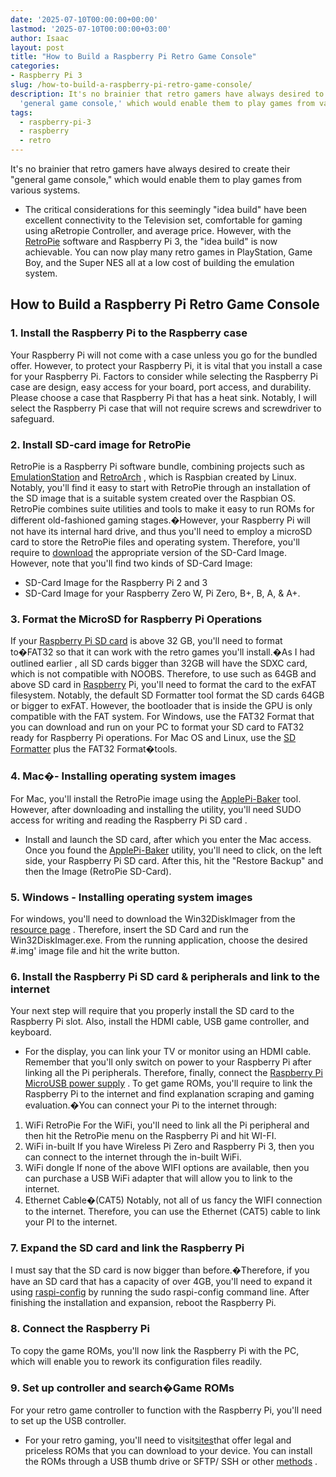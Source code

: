```yaml
---
date: '2025-07-10T00:00:00+00:00'
lastmod: '2025-07-10T00:00:00+03:00'
author: Isaac
layout: post
title: "How to Build a Raspberry Pi Retro Game Console"
categories:
- Raspberry Pi 3
slug: /how-to-build-a-raspberry-pi-retro-game-console/
description: It's no brainier that retro gamers have always desired to create their
  'general game console,' which would enable them to play games from various systems.
tags: 
  - raspberry-pi-3
  - raspberry
  - retro
---
```

It's no brainier that retro gamers have always desired to create their "general game console," which would enable them to play games from various systems.
- The critical considerations for this seemingly "idea build" have been excellent connectivity to the Television set, comfortable for gaming using aRetropie Controller, and average price.
However, with the
[RetroPie](https://retropie.org.uk/)
software and Raspberry Pi 3, the "idea build" is now achievable. You can now play many retro games in PlayStation, Game Boy, and the Super NES all at a low cost of building the emulation system.
## How to Build a Raspberry Pi Retro Game Console
### 1. Install the Raspberry Pi to the Raspberry case
Your Raspberry Pi will not come with a case unless you go for the bundled offer. However, to protect your Raspberry Pi, it is vital that you install a case for your Raspberry Pi.
Factors to consider while selecting the Raspberry Pi case are design, easy access for your board, port access, and durability.
Please choose a case that Raspberry Pi that has a heat sink. Notably, I will select the Raspberry Pi case that will not require screws and screwdriver to safeguard.
### 2. Install SD-card image for RetroPie
RetroPie is a Raspberry Pi software bundle, combining projects such as
[EmulationStation](http://www.emulationstation.org/)
and
[RetroArch](http://www.libretro.com/)
, which is Raspbian created by Linux.
Notably, you'll find it easy to start with RetroPie through an installation of the SD image that is a suitable system created over the Raspbian OS.
RetroPie combines suite utilities and tools to make it easy to run ROMs for different old-fashioned gaming stages.�However, your Raspberry Pi will not have its internal hard drive, and thus you'll need to employ a microSD card to store the RetroPie files and operating system.
Therefore, you'll require to
[download](https://retropie.org.uk/download/)
the appropriate version of the SD-Card Image. However, note that you'll find two kinds of SD-Card Image:
- SD-Card Image for the Raspberry Pi 2 and 3
- SD-Card Image for your Raspberry Zero W, Pi Zero, B+, B, A, & A+.
### 3. Format the MicroSD for Raspberry Pi Operations
If your
[Raspberry Pi SD card](https://pestpolicy.com/best-sd-card-for-[raspberry-pi-3](/posts/best-heatsink-for-raspberry-pi-3/)/)
is above 32 GB, you'll need to
format to�FAT32
so that it can work with the retro games you'll install.�As I had outlined
earlier
, all SD cards bigger than 32GB will have the SDXC card, which is not compatible with NOOBS.
Therefore, to use such as 64GB and above SD card in [Raspberry](/posts/best-os-for-raspberry-pi-3/) Pi, you'll need to format the card to the exFAT filesystem.
Notably, the default SD Formatter tool format the SD cards 64GB or bigger to exFAT. However, the bootloader that is inside the GPU is only compatible with the FAT system.
For Windows, use the
FAT32 Format
that you can download and run on your PC to format your SD card to FAT32 ready for Raspberry Pi operations. For Mac OS and Linux, use the
[SD Formatter](https://www.sdcard.org/downloads/formatter_4/)
plus the FAT32 Format�tools.
### 4. Mac�- Installing operating system images
For Mac, you'll install the RetroPie image using the
[ApplePi-Baker](http://www.pibakery.org/download.html)
tool.
However, after downloading and installing the utility, you'll need SUDO access for writing and reading the
Raspberry Pi SD card
.
- Install and launch the SD card, after which you enter the Mac access.
Once you found the
[ApplePi-Baker](http://www.pibakery.org/download.html)
utility, you'll need to click, on the left side, your Raspberry Pi SD card. After this, hit the "Restore Backup" and then the Image (RetroPie SD-Card).
### 5. Windows - Installing operating system images
For windows, you'll need to download the Win32DiskImager from the
[resource page](http://www.raspberrypi.org/downloads)
.
Therefore, insert the SD Card and run the Win32DiskImager.exe. From the running application, choose the desired #.img' image file and hit the write button.
### 6. Install the Raspberry Pi SD card & peripherals and link to the internet
Your next step will require that you properly install the SD card to the Raspberry Pi slot. Also, install the HDMI cable, USB game controller, and keyboard.
- For the display, you can link your TV or monitor using an HDMI cable.
Remember that you'll only switch on power to your Raspberry Pi after linking all the Pi peripherals. Therefore, finally, connect the
[Raspberry Pi MicroUSB power supply](https://pestpolicy.com/best-power-supply-raspberry-pi-3/)
.
To get game ROMs, you'll require to link the Raspberry Pi to the internet and find explanation scraping and gaming evaluation.�You can connect your Pi to the internet through:
1. WiFi  RetroPie
For the WiFi, you'll need to link all the Pi peripheral and then hit the RetroPie menu on the Raspberry Pi and hit WI-FI.
2. WiFi  in-built
If you have Wireless Pi Zero and Raspberry Pi 3, then you can connect to the internet through the in-built WiFi.
3. WiFi dongle
If none of the above WIFI options are available, then you can purchase a USB WiFi adapter that will allow you to link to the internet.
4. Ethernet Cable�(CAT5)
Notably, not all of us fancy the WIFI connection to the internet. Therefore, you can use the Ethernet (CAT5) cable to link your PI to the internet.
### 7. Expand the SD card and link the Raspberry Pi
I must say that the SD card is now bigger than before.�Therefore, if you have an SD card that has a capacity of over 4GB, you'll need to expand it using
[raspi-config](https://elinux.org/RPi_raspi-config)
by running the sudo raspi-config command line.
After finishing the installation and expansion, reboot the Raspberry Pi.
### 8. Connect the Raspberry Pi
To copy the game ROMs, you'll now link the Raspberry Pi with the PC, which will enable you to rework its configuration files readily.
### 9. Set up controller and search�Game ROMs
For your
retro game controller
to function with the Raspberry Pi, you'll need to set up the USB controller.
- For your retro gaming, you'll need to visit[sites](MAMEdev.org)that offer legal and priceless ROMs that you can download to your device.
You can install the ROMs through a USB thumb drive or SFTP/ SSH or other
[methods](https://github.com/retropie/retropie-setup/wiki)
.
